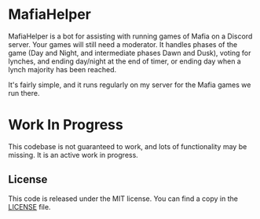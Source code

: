 # MafiaHelper
MafiaHelper is a bot for assisting with running games of Mafia on a Discord server. Your games will still need a moderator. It handles phases of the game (Day and Night, and intermediate phases Dawn and Dusk), voting for lynches, and ending day/night at the end of timer, or ending day when a lynch majority has been reached.

It's fairly simple, and it runs regularly on my server for the Mafia games we run there.

# Work In Progress
This codebase is not guaranteed to work, and lots of functionality may be missing. It is an active work in progress.

## License
This code is released under the MIT license. You can find a copy in the [LICENSE](LICENSE) file.
